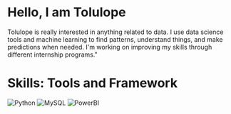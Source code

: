 # Hello, I am Tolulope
Tolulope is really interested in anything related to data. I use data science tools and machine learning to find patterns, understand things, and make predictions when needed. I'm working on improving my skills through different internship programs."
# Skills: Tools and Framework
![Python](https://img.shields.io/badge/python-3670A0?style=for-the-badge&logo=python&logoColor=ffdd54)
![MySQL](https://img.shields.io/badge/PostgreSQL-316192?style=for-the-badge&logo=postgresql&logoColor=white)
![PowerBI](https://img.shields.io/badge/PowerBI-F2C811?style=for-the-badge&logo=Power%20BI&logoColor=white)
